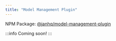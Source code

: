 ```yaml
---
title: "Model Management Plugin"
---
```


NPM Package: [@janhq/model-management-plugin](https://www.npmjs.com/package/@janhq/model-management-plugin)

:::info
Coming soon!
:::